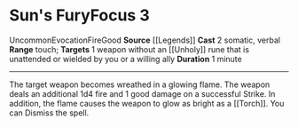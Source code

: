 ﻿---
actions: '[two-actions]'
area: null
bloodline: null
component:
- Somatic
- Verbal
cost: null
deity: null
domain: null
duration: 1 minute
element: Fire
heighten: null
heighten_level: '3'
id: '818'
lesson: null
level: '3'
mystery: null
name: Sun's Fury
patron_theme: null
range: touch
rarity: Uncommon
requirement: null
saving_throw: null
school: Evocation
source: '[[DATABASE/source/Legends|Legends]]'
target: 1 weapon without an [[DATABASE/equipment/Unholy|unholy]] rune that isunattended
  or wielded by you or a willing ally
tradition: null
trait:
- '[[DATABASE/trait/Evocation|Evocation]]'
- '[[DATABASE/trait/Fire|Fire]]'
- '[[DATABASE/trait/Good|Good]]'
- '[[DATABASE/trait/Uncommon|Uncommon]]'
trigger: null
type: Focus

---
# Sun's Fury<span class="item-type">Focus 3</span>

<span class="trait-uncommon item-trait">Uncommon</span><span class="item-trait">Evocation</span><span class="item-trait">Fire</span><span class="item-trait">Good</span>
**Source** [[Legends]]
**Cast** <span class="action-icon">2</span> somatic, verbal
**Range** touch; **Targets** 1 weapon without an [[Unholy]] rune that is unattended or wielded by you or a willing ally
**Duration** 1 minute

---
The target weapon becomes wreathed in a glowing flame. The weapon deals an additional 1d4 fire and 1 good damage on a successful Strike. In addition, the flame causes the weapon to glow as bright as a [[Torch]]. You can Dismiss the spell.